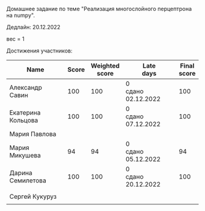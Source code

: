 Домашнее задание по теме "Реализация многослойного перцептрона на numpy".

Дедлайн: 20.12.2022

вес = 1



Достижения участников:

| Name               | Score | Weighted<br>score | Late<br>days                 | Final<br>score |
| ------------------ | ----- | ----------------- | ---------------------------- | -------------- |
| Александр Савин | 100 | 100 | 0<br />сдано 02.12.2022 | 100 |
| Екатерина Кольцова | 100 | 100 | 0<br />сдано 07.12.2022 | 100 |
| Мария Павлова |       |                   |              |                |
| Мария Микушева | 94 | 94 | 0<br />сдано 05.12.2022 | 94 |
| Дарина Семилетова | 100 | 100 | 0<br />сдано 20.12.2022 | 100 |
|                |       |                   |                              |                |
| Сергей Кукуруз |       |                   |                              |                |
|                |       |                   |                              |             |

